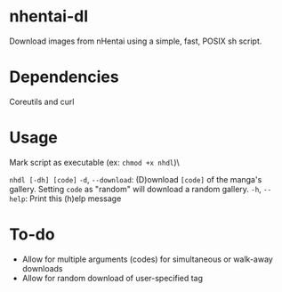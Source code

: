 # nhentai-dl
Download images from nHentai using a simple, fast, POSIX sh script.

# Dependencies
Coreutils and curl

# Usage  
Mark script as executable (ex: `chmod +x nhdl`)\

`nhdl [-dh] [code]`
`-d`, `--download`: (D)ownload `[code]` of the manga's gallery. Setting `code` as "random" will download a random gallery.
`-h`, `--help`: Print this (h)elp message

# To-do
- Allow for multiple arguments (codes) for simultaneous or walk-away downloads
- Allow for random download of user-specified tag
